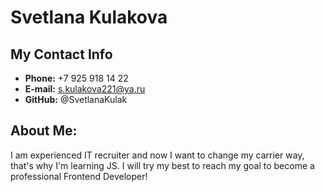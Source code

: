 # Svetlana Kulakova

## My Contact Info
* **Phone:** +7 925 918 14 22
* **E-mail:** s.kulakova221@ya.ru
* **GitHub:** @SvetlanaKulak

## About Me:
I am experienced IT recruiter and now I want to change my carrier way, that's why I'm learning JS. I will try my best to reach my goal to become a professional Frontend Developer!
